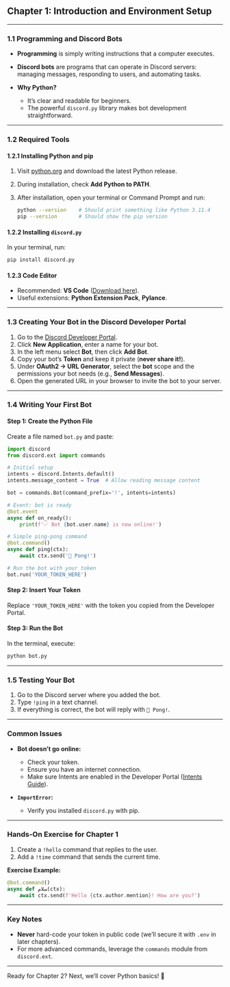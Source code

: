 ## **Chapter 1: Introduction and Environment Setup**

---

### **1.1 Programming and Discord Bots**

* **Programming** is simply writing instructions that a computer executes.
* **Discord bots** are programs that can operate in Discord servers: managing messages, responding to users, and automating tasks.
* **Why Python?**

  * It’s clear and readable for beginners.
  * The powerful `discord.py` library makes bot development straightforward.

---

### **1.2 Required Tools**

#### **1.2.1 Installing Python and pip**

1. Visit [python.org](https://www.python.org) and download the latest Python release.
2. During installation, check **Add Python to PATH**.
3. After installation, open your terminal or Command Prompt and run:

   ```bash
   python --version    # Should print something like Python 3.11.4
   pip --version       # Should show the pip version
   ```

#### **1.2.2 Installing `discord.py`**

In your terminal, run:

```bash
pip install discord.py
```

#### **1.2.3 Code Editor**

* Recommended: **VS Code** ([Download here](https://code.visualstudio.com)).
* Useful extensions: **Python Extension Pack**, **Pylance**.

---

### **1.3 Creating Your Bot in the Discord Developer Portal**

1. Go to the [Discord Developer Portal](https://discord.com/developers/applications).
2. Click **New Application**, enter a name for your bot.
3. In the left menu select **Bot**, then click **Add Bot**.
4. Copy your bot’s **Token** and keep it private (**never share it!**).
5. Under **OAuth2 → URL Generator**, select the **bot** scope and the permissions your bot needs (e.g., **Send Messages**).
6. Open the generated URL in your browser to invite the bot to your server.

---

### **1.4 Writing Your First Bot**

#### **Step 1: Create the Python File**

Create a file named `bot.py` and paste:

```python
import discord
from discord.ext import commands

# Initial setup
intents = discord.Intents.default()
intents.message_content = True  # Allow reading message content

bot = commands.Bot(command_prefix='!', intents=intents)

# Event: bot is ready
@bot.event
async def on_ready():
    print(f'✅ Bot {bot.user.name} is now online!')

# Simple ping-pong command
@bot.command()
async def ping(ctx):
    await ctx.send('🏓 Pong!')

# Run the bot with your token
bot.run('YOUR_TOKEN_HERE')
```

#### **Step 2: Insert Your Token**

Replace `'YOUR_TOKEN_HERE'` with the token you copied from the Developer Portal.

#### **Step 3: Run the Bot**

In the terminal, execute:

```bash
python bot.py
```

---

### **1.5 Testing Your Bot**

1. Go to the Discord server where you added the bot.
2. Type `!ping` in a text channel.
3. If everything is correct, the bot will reply with `🏓 Pong!`.

---

### **Common Issues**

* **Bot doesn’t go online:**

  * Check your token.
  * Ensure you have an internet connection.
  * Make sure Intents are enabled in the Developer Portal ([Intents Guide](https://discordpy.readthedocs.io/en/stable/intents.html)).
* **`ImportError`:**

  * Verify you installed `discord.py` with pip.

---

### **Hands-On Exercise for Chapter 1**

1. Create a `!hello` command that replies to the user.
2. Add a `!time` command that sends the current time.

**Exercise Example:**

```python
@bot.command()
async def سلام(ctx):
    await ctx.send(f'Hello {ctx.author.mention}! How are you?')
```

---

### **Key Notes**

* **Never** hard-code your token in public code (we’ll secure it with `.env` in later chapters).
* For more advanced commands, leverage the `commands` module from `discord.ext`.

---

Ready for Chapter 2? Next, we’ll cover Python basics! 🐍